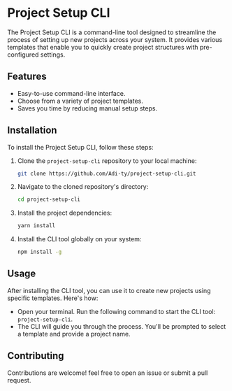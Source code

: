 # Project Setup CLI

The Project Setup CLI is a command-line tool designed to streamline the process of setting up new projects across your system. It provides various templates that enable you to quickly create project structures with pre-configured settings.

## Features

- Easy-to-use command-line interface.
- Choose from a variety of project templates.
- Saves you time by reducing manual setup steps.

## Installation

To install the Project Setup CLI, follow these steps:

1. Clone the `project-setup-cli` repository to your local machine:

   ```bash
   git clone https://github.com/Adi-ty/project-setup-cli.git
   ```

2. Navigate to the cloned repository's directory:
   
   ```bash
   cd project-setup-cli
   ```

3. Install the project dependencies:
   ```bash
   yarn install
   ```

4. Install the CLI tool globally on your system:
   ```bash
   npm install -g
   ```

## Usage 

After installing the CLI tool, you can use it to create new projects using specific templates. Here's how:

- Open your terminal. Run the following command to start the CLI tool: `project-setup-cli`.
- The CLI will guide you through the process. You'll be prompted to select a template and provide a project name.

## Contributing

Contributions are welcome! feel free to open an issue or submit a pull request.
